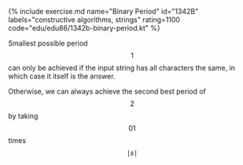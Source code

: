 {% include exercise.md name="Binary Period" id="1342B" labels="constructive algorithms, strings" rating=1100 code="edu/edu86/1342b-binary-period.kt" %}

Smallest possible period $$1$$ can only be achieved if the input string has all characters the same, in which case it itself is the answer.

Otherwise, we can always achieve the second best period of $$2$$ by taking $$01$$ times $$\mid s \mid$$
